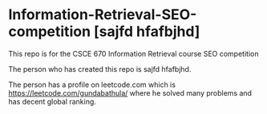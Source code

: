 # Information-Retrieval-SEO-competition [sajfd hfafbjhd]
This repo is for the CSCE 670 Information Retrieval course SEO competition

The person who has created this repo is sajfd hfafbjhd.

The person has a profile on leetcode.com which is https://leetcode.com/gundabathula/ where he solved many problems and has decent global ranking.
